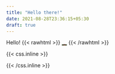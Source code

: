 ```yaml
---
title: "Hello there!"
date: 2021-08-28T23:36:15+05:30
draft: true
---
```


Hello!
{{< rawhtml >}}
<img class="smol-logo" src="/img/logo.png" />
{{< /rawhtml >}}


{{< css.inline >}}
<style>
.smol-logo {
  height: 1em;
  position: relative;
  animation-duration: 1s;
  animation-name: slidedown;
  animation-iteration-count: infinite;
  animation-direction: alternate;
}
p {
  overflow: hidden;
}
@keyframes slidedown {
  from {
    top: 1.5em;
  }

  75% {
    top: 0.3em;
  }

  to {
    top: 0.2em;
  }
}
</style>
{{< /css.inline >}}
